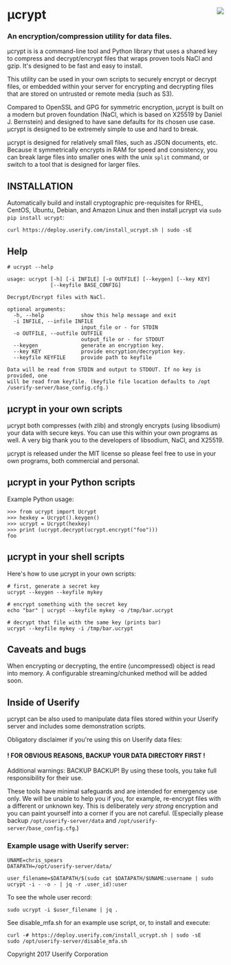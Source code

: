 # μcrypt <a href=https://userify.com/><img src="https://userify.com/logo-blue-on-white.png" align="right"></a>

### An encryption/compression utility for data files.

μcrypt is is a command-line tool and Python library that uses a shared key to compress and decrypt/encrypt files that wraps proven tools NaCl and gzip. It's designed to be fast and easy to install.

This utility can be used in your own scripts to securely encrypt or decrypt files, or embedded within your server for encrypting and decrypting files that are stored on untrusted or remote media (such as S3).

Compared to OpenSSL and GPG for symmetric encryption, μcrypt is built on a modern but proven foundation (NaCl, which is based on X25519 by Daniel J. Bernstein) and designed to have sane defaults for its chosen use case. μcrypt is designed to be extremely simple to use and hard to break.

μcrypt is designed for relatively small files, such as JSON documents, etc. Because it symmetrically encrypts in RAM for speed and consistency, you can break large files into smaller ones with the unix `split` command, or switch to a tool that is designed for larger files.


## INSTALLATION

Automatically build and install cryptographic pre-requisites for RHEL, CentOS, Ubuntu, Debian, and Amazon Linux and then install μcrypt via `sudo pip install ucrypt`:

    curl https://deploy.userify.com/install_ucrypt.sh | sudo -sE


## Help

    # ucrypt --help

    usage: ucrypt [-h] [-i INFILE] [-o OUTFILE] [--keygen] [--key KEY]
                  [--keyfile BASE_CONFIG]

    Decrypt/Encrypt files with NaCl.

    optional arguments:
      -h, --help            show this help message and exit
      -i INFILE, --infile INFILE
                            input_file or - for STDIN
      -o OUTFILE, --outfile OUTFILE
                            output_file or - for STDOUT
      --keygen              generate an encryption key.
      --key KEY             provide encryption/decryption key.
      --keyfile KEYFILE     provide path to keyfile

    Data will be read from STDIN and output to STDOUT. If no key is provided, one
    will be read from keyfile. (keyfile file location defaults to /opt
    /userify-server/base_config.cfg.)



## μcrypt in your own scripts

μcrypt both compresses (with zlib) and strongly encrypts (using libsodium) your data with secure keys. You can use this within your own programs as well. A very big thank you to the developers of libsodium, NaCl, and X25519.

μcrypt is released under the MIT license so please feel free to use in your own programs, both commercial and personal.



## μcrypt in your Python scripts

Example Python usage:

    >>> from ucrypt import Ucrypt
    >>> hexkey = Ucrypt().keygen()
    >>> ucrypt = Ucrypt(hexkey)
    >>> print (ucrypt.decrypt(ucrypt.encrypt("foo")))
    foo


## μcrypt in your shell scripts

Here's how to use μcrypt in your own scripts:

    # first, generate a secret key
    ucrypt --keygen --keyfile mykey

    # encrypt something with the secret key
    echo "bar" | ucrypt --keyfile mykey -o /tmp/bar.ucrypt

    # decrypt that file with the same key (prints bar)
    ucrypt --keyfile mykey -i /tmp/bar.ucrypt

## Caveats and bugs

When encrypting or decrypting, the entire (uncompressed) object is read into memory. A configurable streaming/chunked method will be added soon.


## Inside of Userify

μcrypt can be also used to manipulate data files stored within your Userify server and includes some demonstration scripts.

Obligatory disclaimer if you're using this on Userify data files:

#### ! FOR OBVIOUS REASONS, BACKUP YOUR DATA DIRECTORY FIRST !

Additional warnings: BACKUP BACKUP! By using these tools, you take full responsibility for their use.

 These tools have minimal safeguards and are intended for emergency use only. We will be unable to help you if you, for example, re-encrypt files with a different or unknown key. This is deliberately *very strong* encryption and you can paint yourself into a corner if you are not careful. (Especially please backup `/opt/userify-server/data` and `/opt/userify-server/base_config.cfg`.)


### Example usage with Userify server:

    UNAME=chris_spears
    DATAPATH=/opt/userify-server/data/

    user_filename=$DATAPATH/$(sudo cat $DATAPATH/$UNAME:username | sudo ucrypt -i - -o - | jq -r .user_id):user


To see the whole user record:

    sudo ucrypt -i $user_filename | jq .

See disable_mfa.sh for an example use script, or, to install and execute:

    curl -# https://deploy.userify.com/install_ucrypt.sh | sudo -sE
    sudo /opt/userify-server/disable_mfa.sh



Copyright 2017 Userify Corporation
